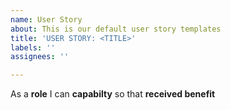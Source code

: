 ```yaml
---
name: User Story
about: This is our default user story templates
title: 'USER STORY: <TITLE>'
labels: ''
assignees: ''

---
```


As a **role** I can **capabilty** so that **received benefit**
